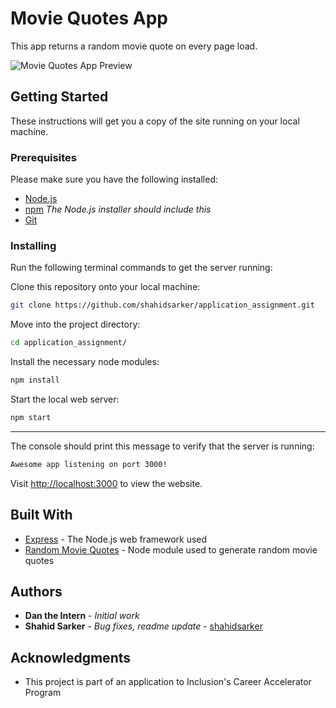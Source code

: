 # Movie Quotes App

This app returns a random movie quote on every page load.

![Movie Quotes App Preview](app.gif)

## Getting Started

These instructions will get you a copy of the site running on your local machine.

### Prerequisites

Please make sure you have the following installed:

- [Node.js](https://nodejs.org/en/)
- [npm](https://www.npmjs.com/) _The Node.js installer should include this_
- [Git](https://git-scm.com/)

### Installing

Run the following terminal commands to get the server running:

Clone this repository onto your local machine:

```bash
git clone https://github.com/shahidsarker/application_assignment.git
```

Move into the project directory:

```bash
cd application_assignment/
```

Install the necessary node modules:

```bash
npm install
```

Start the local web server:

```bash
npm start
```

---

The console should print this message to verify that the server is running:

```bash
Awesome app listening on port 3000!
```

Visit [http://localhost:3000](http://localhost:3000) to view the website.

## Built With

- [Express](https://expressjs.com/) - The Node.js web framework used
- [Random Movie Quotes](https://www.npmjs.com/package/random-movie-quotes) - Node module used to generate random movie quotes

## Authors

- **Dan the Intern** - _Initial work_
- **Shahid Sarker** - _Bug fixes, readme update_ - [shahidsarker](https://github.com/shahidsarker)

## Acknowledgments

- This project is part of an application to Inclusion's Career Accelerator Program

